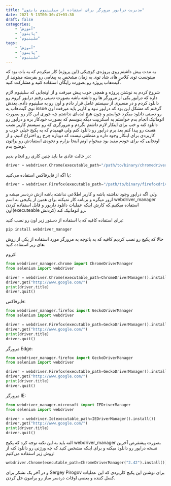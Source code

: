 ```yaml
---
title: "مدیریت درایور مرورگر برای استفاده از سیلینیوم پایتون"
date: 2021-5-13T00:30:41+03:30
draft: false
categories:
    - "آموزش"
    - "پایتون"
    - "سلینیوم"
tags:
    - "آموزش"
    - "پایتون"
    - "سلینیوم"
---
```

یه مدت پیش داشتم روی پروژه‌ی کوچیکی (این پروژه) کار میکردم که یه بات بود که میتونست توی کلاس های شاد توی یه زمان مشخص یه پیغامی رو بفرسته میتونید از گیت‌هاب پروژه رو بصورت رایگان استفاده کنید و مشارکت کنید.

شروع کردم به نوشتن پروژه و همچی خوب پیش میرفت و از اونجایی که سلینیوم لازم داره که درایور یکی از مرورگر ها رو داشته باشه بصورت دستی رفتم درایور کروم رو دانلود کردم و در مسیری از سیستم‌ عامل قرار دادم و اون رو به سلینیوم دادم. بعدش توی گیت‌هاب یه ‌issue گرفتم که مشکل این بود که درایور نبود و کاربر باید میرفت اون رو دستی دانلود میکرد خواستم و چون هیچ ایده‌ای نداشتم چه جوری این کار رو بصورت اتوماتیک انجام بدم خواستم یه اسکریپت دیگه بنویسم که بصورت خودکار بره و درایور رو دانلود کنه و خب برای اینکار لازم داشتم بگردم و مرورگری که رو سیستم کاربر نصب هست رو پیدا کنم بعد برم درایور رو دانلود کنم ولی فهمیدم که یه پکیج خیلی خوب و کاربردی برای اینکار وجود داره و منطقی نیست که دوباره چرخ رو اختراع کنیم. و از اونجایی که برای خودم مفید بود میخوام اونم اینجا بزارم و نحوه‌ی استفادش رو براتون توضیح بدم.

در حالت عادی ما باید چنین کاری رو انجام بدیم:

```python
driver = webdriver.Chrome(executable_path="/path/to/binary/chromedriver")
```
یا اگه از فایرفاکس استفاده می‌کنید:

```python
driver = webdriver.Firefox(executable_path="/path/to/binary/firefoxdriver")
```
ولی اگه درایور وجود نداشته باشه و کاربر اطلاعی نداشته باشه ازش دردسر میشه و ارور میگره و برنامه کار نمیکنه برای همین از پکیجی به اسم webdriver_manager استفاده میکنیم.که کارش اینکه عملیات دانلود داریور و قابل استفاده کردن اون(executeable کردنش) رو اتوماتیک کنه.

برای استفاده کافیه که با استفاده از دستور زیر اون رو نصب کنید:
```python
pip install webdriver_manager
```
حالا که پکیج رو نصب کردیم کافیه که به باتوجه به مرورگر مورد استفاده از یکی از روش های زیر استفاده کنید.

کروم:
```python
from webdriver_manager.chrome import ChromeDriverManager
from selenium import webdriver

driver = webdriver.Chrome(executable_path=ChromeDriverManager().install())
driver.get("http://www.google.com/")
print(driver.title)
driver.quit()
```
فایرفاکس:
```python
from webdriver_manager.firefox import GeckoDriverManager
from selenium import webdriver

driver = webdriver.Firefox(executable_path=GeckoDriverManager().install())
driver.get("http://www.google.com/")
print(driver.title)
driver.quit()
```
مرورگر Edge:
```python
from webdriver_manager.firefox import GeckoDriverManager
from selenium import webdriver

driver = webdriver.Firefox(executable_path=GeckoDriverManager().install())
driver.get("http://www.google.com/")
print(driver.title)
driver.quit()
```
مرورگر IE:
```python
from webdriver_manager.microsoft import IEDriverManager
from selenium import webdriver

driver = webdriver.Ie(executable_path=IEDriverManager().install())
driver.get("http://www.google.com/")
print(driver.title)
driver.quit()
```
الته باید به این نکته توجه کرد که پکیج webdriver_manager بصورت پیشفرض آخرین نسخه درایور رو دانلود میکنه و برای اینکه مشخص کنید که چه ورژنی رو دانلود کنه از روش زیر استفاده می‌کنیم:
```python
webdriver.Chrome(executable_path=ChromeDriverManager("2.42").install())
```
و در آخر یک تشکر برای Sergey Pirogov برای نوشتن این پکیج کاربردی که این عملیات کسل کننده و بعضی اوقات دردسر ساز رو برامون حل کردن.